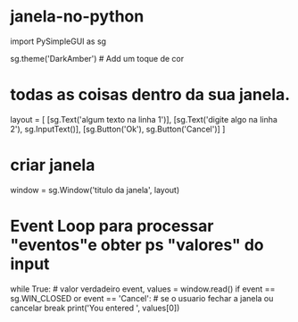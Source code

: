 # janela-no-python
import PySimpleGUI as sg

sg.theme('DarkAmber')   # Add um toque de cor
# todas as coisas dentro da sua janela.
layout = [  [sg.Text('algum texto na linha 1')],
            [sg.Text('digite algo na linha 2'), sg.InputText()],
            [sg.Button('Ok'), sg.Button('Cancel')] ]

# criar janela
window = sg.Window('titulo da janela', layout)
# Event Loop para processar "eventos"e obter ps "valores" do input
while True:  # valor verdadeiro
    event, values = window.read()
    if event == sg.WIN_CLOSED or event == 'Cancel': #  se o usuario fechar a janela ou cancelar
        break
    print('You entered ', values[0])
